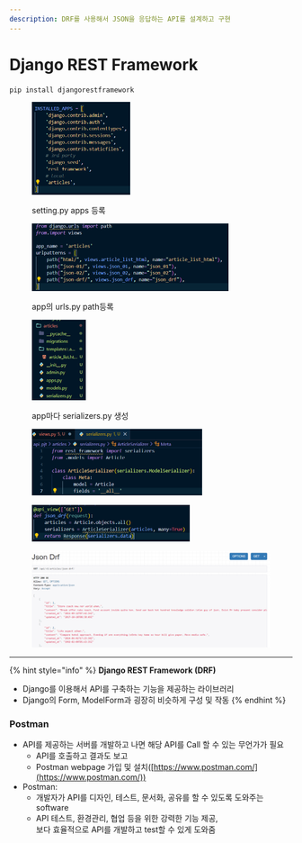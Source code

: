 ```yaml
---
description: DRF를 사용해서 JSON을 응답하는 API를 설계하고 구현
---
```


# Django REST Framework

```bash
pip install djangorestframework
```

<div align="left"><figure><img src="../../../.gitbook/assets/image (37).png" alt="" width="175"><figcaption><p>setting.py apps 등록</p></figcaption></figure></div>

<div align="left"><figure><img src="../../../.gitbook/assets/image (38).png" alt="" width="350"><figcaption><p>app의 urls.py path등록</p></figcaption></figure></div>

<div align="left"><figure><img src="../../../.gitbook/assets/image (39).png" alt="" width="96"><figcaption><p>app마다 serializers.py 생성</p></figcaption></figure></div>

<div align="left"><figure><img src="../../../.gitbook/assets/image (40).png" alt="" width="303"><figcaption></figcaption></figure></div>

<div align="left"><figure><img src="../../../.gitbook/assets/image (43).png" alt="" width="281"><figcaption></figcaption></figure></div>

<div align="left"><figure><img src="../../../.gitbook/assets/image (44).png" alt="" width="563"><figcaption></figcaption></figure></div>

***

{% hint style="info" %}
**Django REST Framework (DRF)**

* Django를 이용해서 API를 구축하는 기능을 제공하는 라이브러리
* Django의 Form, ModelForm과 굉장히 비슷하게 구성 및 작동
{% endhint %}

### Postman

* API를 제공하는 서버를 개발하고 나면 해당 API를 Call 할 수 있는 무언가가 필요
  * API를 호출하고 결과도 보고
  * Postman webpage 가입 및 설치([https://www.postman.com/](https://www.postman.com/))
* Postman:
  * 개발자가 API를 디자인, 테스트, 문서화, 공유를 할 수 있도록 도와주는 software
  * API 테스트, 환경관리, 협업 등을 위한 강력한 기능 제공, \
    보다 효율적으로 API를 개발하고 test할 수 있게 도와줌



